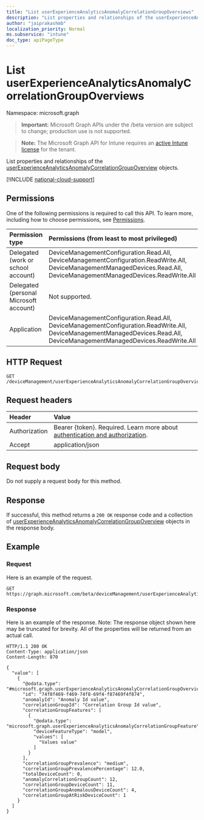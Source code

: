 ```yaml
---
title: "List userExperienceAnalyticsAnomalyCorrelationGroupOverviews"
description: "List properties and relationships of the userExperienceAnalyticsAnomalyCorrelationGroupOverview objects."
author: "jaiprakashmb"
localization_priority: Normal
ms.subservice: "intune"
doc_type: apiPageType
---
```


# List userExperienceAnalyticsAnomalyCorrelationGroupOverviews

Namespace: microsoft.graph

> **Important:** Microsoft Graph APIs under the /beta version are subject to change; production use is not supported.

> **Note:** The Microsoft Graph API for Intune requires an [active Intune license](https://go.microsoft.com/fwlink/?linkid=839381) for the tenant.

List properties and relationships of the [userExperienceAnalyticsAnomalyCorrelationGroupOverview](../resources/intune-devices-userexperienceanalyticsanomalycorrelationgroupoverview.md) objects.

[!INCLUDE [national-cloud-support](../../includes/all-clouds.md)]

## Permissions
One of the following permissions is required to call this API. To learn more, including how to choose permissions, see [Permissions](/graph/permissions-reference).

|Permission type|Permissions (from least to most privileged)|
|:---|:---|
|Delegated (work or school account)|DeviceManagementConfiguration.Read.All, DeviceManagementConfiguration.ReadWrite.All, DeviceManagementManagedDevices.Read.All, DeviceManagementManagedDevices.ReadWrite.All|
|Delegated (personal Microsoft account)|Not supported.|
|Application|DeviceManagementConfiguration.Read.All, DeviceManagementConfiguration.ReadWrite.All, DeviceManagementManagedDevices.Read.All, DeviceManagementManagedDevices.ReadWrite.All|

## HTTP Request
<!-- {
  "blockType": "ignored"
}
-->
``` http
GET /deviceManagement/userExperienceAnalyticsAnomalyCorrelationGroupOverview
```

## Request headers
|Header|Value|
|:---|:---|
|Authorization|Bearer {token}. Required. Learn more about [authentication and authorization](/graph/auth/auth-concepts).|
|Accept|application/json|

## Request body
Do not supply a request body for this method.

## Response
If successful, this method returns a `200 OK` response code and a collection of [userExperienceAnalyticsAnomalyCorrelationGroupOverview](../resources/intune-devices-userexperienceanalyticsanomalycorrelationgroupoverview.md) objects in the response body.

## Example

### Request
Here is an example of the request.
``` http
GET https://graph.microsoft.com/beta/deviceManagement/userExperienceAnalyticsAnomalyCorrelationGroupOverview
```

### Response
Here is an example of the response. Note: The response object shown here may be truncated for brevity. All of the properties will be returned from an actual call.
``` http
HTTP/1.1 200 OK
Content-Type: application/json
Content-Length: 870

{
  "value": [
    {
      "@odata.type": "#microsoft.graph.userExperienceAnalyticsAnomalyCorrelationGroupOverview",
      "id": "74f8f469-f469-74f8-69f4-f87469f4f874",
      "anomalyId": "Anomaly Id value",
      "correlationGroupId": "Correlation Group Id value",
      "correlationGroupFeatures": [
        {
          "@odata.type": "microsoft.graph.userExperienceAnalyticsAnomalyCorrelationGroupFeature",
          "deviceFeatureType": "model",
          "values": [
            "Values value"
          ]
        }
      ],
      "correlationGroupPrevalence": "medium",
      "correlationGroupPrevalencePercentage": 12.0,
      "totalDeviceCount": 0,
      "anomalyCorrelationGroupCount": 12,
      "correlationGroupDeviceCount": 11,
      "correlationGroupAnomalousDeviceCount": 4,
      "correlationGroupAtRiskDeviceCount": 1
    }
  ]
}
```
